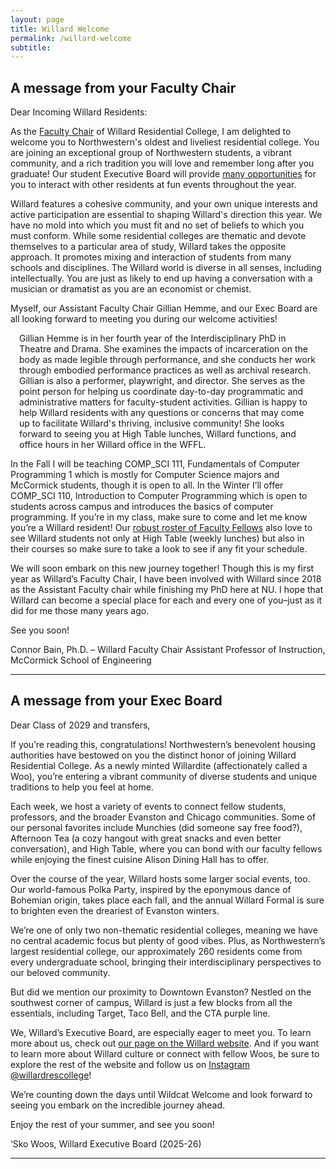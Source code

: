```yaml
---
layout: page
title: Willard Welcome
permalink: /willard-welcome
subtitle: 
---
```


<h2>A message from your Faculty Chair</h2>

Dear Incoming Willard Residents:

As the <a href="https://www.willardrc.com/faculty-associates">Faculty Chair</a> of Willard Residential College, I am delighted to welcome you to Northwestern's oldest and liveliest residential college. You are joining an exceptional group of Northwestern students, a vibrant community, and a rich tradition you will love and remember long after you graduate! Our student Executive Board will provide <a href="https://www.willardrc.com/events-and-traditions-1">many opportunities</a> for you to interact with other residents at fun events throughout the year.

Willard features a cohesive community, and your own unique interests and active participation are essential to shaping Willard's direction this year. We have no mold into which you must fit and no set of beliefs to which you must conform. While some residential colleges are thematic and devote themselves to a particular area of study, Willard takes the opposite approach. It promotes mixing and interaction of students from many schools and disciplines. The Willard world is diverse in all senses, including intellectually. You are just as likely to end up having a conversation with a musician or dramatist as you are an economist or chemist.

Myself, our Assistant Faculty Chair Gillian Hemme, and our Exec Board are all looking forward to meeting you during our welcome activities!

<p style="margin:1em">Gillian Hemme is in her fourth year of the Interdisciplinary PhD in Theatre and Drama. She examines the impacts of incarceration on the body as made legible through performance, and she conducts her work through embodied performance practices as well as archival research. Gillian is also a performer, playwright, and director. She serves as the point person for helping us coordinate day-to-day programmatic and administrative matters for faculty-student activities. Gillian is happy to help Willard residents with any questions or concerns that may come up to facilitate Willard's thriving, inclusive community! She looks forward to seeing you at High Table lunches, Willard functions, and office hours in her Willard office in the WFFL.</p>

In the Fall I will be teaching COMP_SCI 111, Fundamentals of Computer Programming 1 which is mostly for Computer Science majors and McCormick students, though it is open to all. In the Winter I’ll offer COMP_SCI 110, Introduction to Computer Programming which is open to students across campus and introduces the basics of computer programming. If you’re in my class, make sure to come and let me know you’re a Willard resident! Our <a href="https://www.willardrc.com/faculty-associates">robust roster of Faculty Fellows</a> also love to see Willard students not only at High Table (weekly lunches) but also in their courses so make sure to take a look to see if any fit your schedule.

We will soon embark on this new journey together! Though this is my first year as Willard’s Faculty Chair, I have been involved with Willard since 2018 as the Assistant Faculty chair while finishing my PhD here at NU. I hope that Willard can become a special place for each and every one of you–just as it did for me those many years ago.

See you soon!

Connor Bain, Ph.D. – Willard Faculty Chair
Assistant Professor of Instruction, McCormick School of Engineering
<hr>

<h2>A message from your Exec Board</h2>

Dear Class of 2029 and transfers,

If you’re reading this, congratulations! Northwestern’s benevolent housing authorities have bestowed on you the distinct honor of joining Willard Residential College. As a newly minted Willardite (affectionately called a Woo), you’re entering a vibrant community of diverse students and unique traditions to help you feel at home.

Each week, we host a variety of events to connect fellow students, professors, and the broader Evanston and Chicago communities. Some of our personal favorites include Munchies (did someone say free food?), Afternoon Tea (a cozy hangout with great snacks and even better conversation), and High Table, where you can bond with our faculty fellows while enjoying the finest cuisine Alison Dining Hall has to offer.

Over the course of the year, Willard hosts some larger social events, too. Our world-famous Polka Party, inspired by the eponymous dance of Bohemian origin, takes place each fall, and the annual Willard Formal is sure to brighten even the dreariest of Evanston winters.

We’re one of only two non-thematic residential colleges, meaning we have no central academic focus but plenty of good vibes. Plus, as Northwestern’s largest residential college, our approximately 260 residents come from every undergraduate school, bringing their interdisciplinary perspectives to our beloved community.

But did we mention our proximity to Downtown Evanston? Nestled on the southwest corner of campus, Willard is just a few blocks from all the essentials, including Target, Taco Bell, and the CTA purple line.

We, Willard’s Executive Board, are especially eager to meet you. To learn more about us, check out <a href="https://www.willardrc.com/executive-board">our page on the Willard website</a>. And if you want to learn more about Willard culture or connect with fellow Woos, be sure to explore the rest of the website and follow us on <a href="https://www.instagram.com/willardrescollege/">Instagram @willardrescollege</a>!

We’re counting down the days until Wildcat Welcome and look forward to seeing you embark on the incredible journey ahead.

Enjoy the rest of your summer, and see you soon!

‘Sko Woos,
Willard Executive Board (2025-26)
<hr>